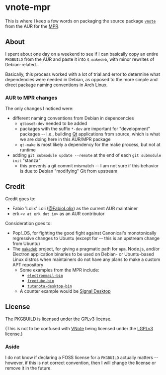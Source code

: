 # vnote-mpr

This is where I keep a few words on packaging the source package
[`vnote`](https://aur.archlinux.org/packages/vnote) from the AUR for the
[MPR](https://mpr.makedeb.org).

## About

I spent about one day on a weekend to see if I can basically copy an entire
`PKGBUILD` from the AUR and paste it into `$ makedeb`, with minor rewrites of
Debian-related.

Basically, this process worked with a lot of trial and error to determine what
dependencies were needed in Debian, as opposed to the more simple and direct
package naming conventions in Arch Linux.

### AUR to MPR changes

The only changes I noticed were:

* different naming conventions from Debian in depencencies
    * `qtbase5-dev` needed to be added
    * packages with the suffix `*-dev` are important for "development" packages
      -- i.e., building [Qt](https://en.wikipedia.org/wiki/Qt_(software))
      applications from source, which is what we are doing here in this AUR/MPR
      package
    * `qt-make` is most likely a dependency for the make process, but not at
      runtime
* adding `git submodule update --remote` at the end of each `git submodule init`
  "stanza"
    * this prevents a git commit mismatch -- I am not sure if this behavior is
      due to Debian "modifying" Git from upstream

## Credit

Credit goes to:

* Fabio 'Lolix' Loli ([@FabioLolix](https://github.com/FabioLolix)) as the
  current AUR maintainer
* erk `<v at erk dot io>` as an AUR contributor

Consideration goes to:

* Pop!\_OS, for fighting the good fight against Canonical's monotonically
  regressive changes to Ubuntu (except for -- this is an upstream change from
  Ubuntu)
* The [`makedeb`](https://www.makedeb.org/) project, for giving a pragmatic path
  for `npm`, Node&period;js, and/or Electron application binaries to be used on
  Debian- or Ubuntu-based Linux distros when maintainers do not have any plans
  to make a custom APT repository
    * Some examples from the MPR include:
        * [`electronmail-bin`](https://mpr.makedeb.org/packages/electronmail-bin)
        * [`freetube-bin`](https://mpr.makedeb.org/packages/freetube-bin)
        * [`tutanota-desktop-bin`](https://mpr.makedeb.org/packages/tutanota-desktop-bin)
    * A counter example would be [Signal Desktop](https://signal.org/download/linux/)

## License

The PKGBUILD is licensed under the GPLv3 license.

(This is not to be confused with [VNote](https://github.com/vnotex/vnote) being
licensed under the [LGPLv3](https://github.com/vnotex/vnote/blob/master/COPYING.LESSER)
license.)

### Aside

I do not know if declaring a FOSS license for a `PKGBUILD` actually matters --
however, if this is not correct convention, then I will change the license or
remove it in the future.
